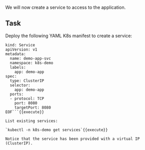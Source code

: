 We will now create a service to access to the application.

## Task

Deploy the following YAML K8s manifest to create a service:


```cat <<EOF | kubectl apply -f -
kind: Service
apiVersion: v1
metadata:
  name: demo-app-svc
  namespace: k8s-demo
  labels:
    app: demo-app
spec:
  type: ClusterIP
  selector:
    app: demo-app
  ports:
  - protocol: TCP
    port: 8080
    targetPort: 8080
EOF```{{execute}}

List existing services:

`kubectl -n k8s-demo get services`{{execute}}

Notice that the service has been provided with a virtual IP (ClusterIP).
